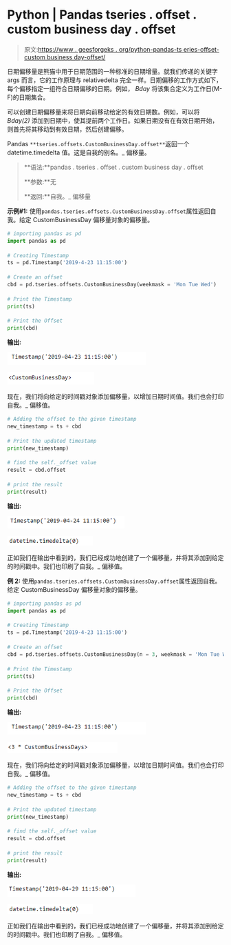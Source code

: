 # Python | Pandas tseries . offset . custom business day . offset

> 原文:[https://www . geesforgeks . org/python-pandas-ts eries-offset-custom business day-offset/](https://www.geeksforgeeks.org/python-pandas-tseries-offsets-custombusinessday-offset/)

日期偏移量是熊猫中用于日期范围的一种标准的日期增量。就我们传递的关键字 args 而言，它的工作原理与 relativedelta 完全一样。日期偏移的工作方式如下，每个偏移指定一组符合日期偏移的日期。例如， *Bday* 将该集合定义为工作日(M-F)的日期集合。

可以创建日期偏移量来将日期向前移动给定的有效日期数。例如，可以将 *Bday(2)* 添加到日期中，使其提前两个工作日。如果日期没有在有效日期开始，则首先将其移动到有效日期，然后创建偏移。

Pandas `**tseries.offsets.CustomBusinessDay.offset**`返回一个 datetime.timedelta 值。这是自我的别名。_ 偏移量。

> **语法:**pandas . tseries . offset . custom business day . offset
> 
> **参数:**无
> 
> **返回:**自我。_ 偏移量

**示例#1:** 使用`pandas.tseries.offsets.CustomBusinessDay.offset`属性返回自我。给定 CustomBusinessDay 偏移量对象的偏移量。

```py
# importing pandas as pd
import pandas as pd

# Creating Timestamp
ts = pd.Timestamp('2019-4-23 11:15:00')

# Create an offset
cbd = pd.tseries.offsets.CustomBusinessDay(weekmask = 'Mon Tue Wed')

# Print the Timestamp
print(ts)

# Print the Offset
print(cbd)
```

**输出:**

![](img/e0dfb84ec590773846b3cb253771ae92.png)

![](img/e4d25fefe80b4e002628a48cfe74d635.png)

现在，我们将向给定的时间戳对象添加偏移量，以增加日期时间值。我们也会打印自我。_ 偏移值。

```py
# Adding the offset to the given timestamp
new_timestamp = ts + cbd

# Print the updated timestamp
print(new_timestamp)

# find the self._offset value
result = cbd.offset

# print the result
print(result)
```

**输出:**

![](img/678b87bf35f5af7eef3a4778610a7ac4.png)

![](img/98e8b75eddfae3f472cbad3edac4e7e5.png)

正如我们在输出中看到的，我们已经成功地创建了一个偏移量，并将其添加到给定的时间戳中。我们也印刷了自我。_ 偏移值。

**例 2:** 使用`pandas.tseries.offsets.CustomBusinessDay.offset`属性返回自我。给定 CustomBusinessDay 偏移量对象的偏移量。

```py
# importing pandas as pd
import pandas as pd

# Creating Timestamp
ts = pd.Timestamp('2019-4-23 11:15:00')

# Create an offset
cbd = pd.tseries.offsets.CustomBusinessDay(n = 3, weekmask = 'Mon Tue Wed Thu')

# Print the Timestamp
print(ts)

# Print the Offset
print(cbd)
```

**输出:**

![](img/e0dfb84ec590773846b3cb253771ae92.png)

![](img/16f0fd2f37fad9429a47343fb3b578d0.png)

现在，我们将向给定的时间戳对象添加偏移量，以增加日期时间值。我们也会打印自我。_ 偏移值。

```py
# Adding the offset to the given timestamp
new_timestamp = ts + cbd

# Print the updated timestamp
print(new_timestamp)

# find the self._offset value
result = cbd.offset

# print the result
print(result)
```

**输出:**

![](img/1ad8a9e1b9ad28012d5010124bc691b4.png)

![](img/98e8b75eddfae3f472cbad3edac4e7e5.png)

正如我们在输出中看到的，我们已经成功地创建了一个偏移量，并将其添加到给定的时间戳中。我们也印刷了自我。_ 偏移值。